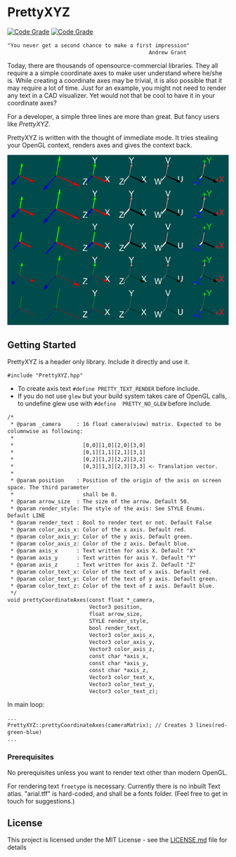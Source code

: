 # PrettyXYZ
[![Code Grade](https://www.code-inspector.com/project/8739/score/svg)](https://www.code-inspector.com/public/project/136/mygithubproject/dashboard)
[![Code Grade](https://www.code-inspector.com/project/8739/status/svg)](https://www.code-inspector.com/public/project/136/mygithubproject/dashboard)

    "You never get a second chance to make a first impression"
                                                 Andrew Grant

Today, there are thousands of opensource-commercial libraries. They all require a a simple coordinate axes to make user understand where he/she is. While creating a coordinate axes may be trivial, it is also possible that it may require a lot of time. Just for an example, you might not need to render any text in a CAD visualizer. Yet would not that be cool to have it in your coordinate axes?

For a developer, a simple three lines are more than great. But fancy users like *PrettyXYZ*. 

PrettyXYZ is written with the thought of immediate mode. It tries stealing your OpenGL context, renders axes and gives the context back. 

![Examples](images/examples.jpeg)

## Getting Started

PrettyXYZ is a header only library. Include it directly and use it.

```
#include "PrettyXYZ.hpp"
```

- To create axis text `#define PRETTY_TEXT_RENDER` before include.
- If you do not use `glew` but your build system takes care of OpenGL calls, to undefine glew use with `#define  PRETTY_NO_GLEW` before include. 


```
/*
 * @param _camera     : 16 float camera(view) matrix. Expected to be columnwise as following:  
 *                
 *                      [0,0][1,0][2,0][3,0]
 *                      [0,1][1,1][2,1][3,1]
 *                      [0,2][1,2][2,2][3,2]
 *                      [0,3][1,3][2,3][3,3] <- Translation vector.
 *
 * @param position    : Position of the origin of the axis on screen space. The third parameter
 *                      shall be 0.
 * @param arrow_size  : The size of the arrow. Default 50. 
 * @param render_style: The style of the axis: See STYLE Enums. Default LINE
 * @param render_text : Bool to render text or not. Default False 
 * @param color_axis_x: Color of the x axis. Default red. 
 * @param color_axis_y: Color of the y axis. Default green. 
 * @param color_axis_z: Color of the z axis. Default blue.
 * @param axis_x      : Text written for axis X. Default "X"
 * @param axis_y      : Text written for axis Y. Default "Y"
 * @param axis_z      : Text written for axis Z. Default "Z"
 * @param color_text_x: Color of the text of x axis. Default red. 
 * @param color_text_y: Color of the text of y axis. Default green. 
 * @param color_text_z: Color of the text of z axis. Default blue. 
 */
void prettyCoordinateAxes(const float *_camera,    
                          Vector3 position,        
                          float arrow_size, 
                          STYLE render_style, 
                          bool render_text,
                          Vector3 color_axis_x, 
                          Vector3 color_axis_y,
                          Vector3 color_axis_z, 
                          const char *axis_x,
                          const char *axis_y, 
                          const char *axis_z,
                          Vector3 color_text_x, 
                          Vector3 color_text_y,
                          Vector3 color_text_z);
```

In main loop:
```
...
PrettyXYZ::prettyCoordinateAxes(cameraMatrix); // Creates 3 lines(red-green-blue)
...
```

### Prerequisites

No prerequisites unless you want to render text other than modern OpenGL. 

For rendering text `freetype` is necessary. Currently there is no inbuilt Text atlas. "arial.tff" is hard-coded, and shall be a fonts folder. (Feel free to get in touch for suggestions.) 



## License

This project is licensed under the MIT License - see the [LICENSE.md](LICENSE.md) file for details

